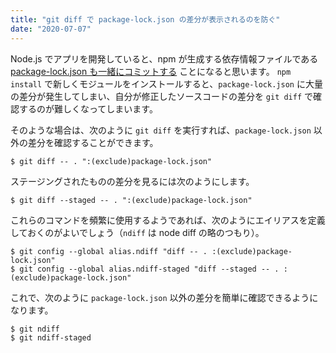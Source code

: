 ```yaml
---
title: "git diff で package-lock.json の差分が表示されるのを防ぐ"
date: "2020-07-07"
---
```


Node.js でアプリを開発していると、npm が生成する依存情報ファイルである [package-lock.json も一緒にコミットする](https://docs.npmjs.com/configuring-npm/package-lock-json.html) ことになると思います。
`npm install` で新しくモジュールをインストールすると、`package-lock.json` に大量の差分が発生してしまい、自分が修正したソースコードの差分を `git diff` で確認するのが難しくなってしまいます。

そのような場合は、次のように `git diff` を実行すれば、`package-lock.json` 以外の差分を確認することができます。

```
$ git diff -- . ":(exclude)package-lock.json"
```

ステージングされたものの差分を見るには次のようにします。

```
$ git diff --staged -- . ":(exclude)package-lock.json"
```

これらのコマンドを頻繁に使用するようであれば、次のようにエイリアスを定義しておくのがよいでしょう（`ndiff` は node diff の略のつもり）。

```
$ git config --global alias.ndiff "diff -- . :(exclude)package-lock.json"
$ git config --global alias.ndiff-staged "diff --staged -- . :(exclude)package-lock.json"
```

これで、次のように `package-lock.json` 以外の差分を簡単に確認できるようになります。

```
$ git ndiff
$ git ndiff-staged
```

